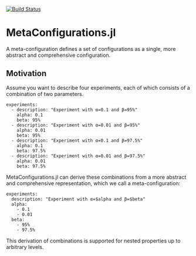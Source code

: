 [![Build Status](https://travis-ci.org/mirkobunse/MetaConfigurations.jl.svg?branch=master)](https://travis-ci.org/mirkobunse/MetaConfigurations.jl)

# MetaConfigurations.jl

A meta-configuration defines a set of configurations as a single, more abstract and comprehensive configuration.

## Motivation

Assume you want to describe four experiments, each of which consists of a combination of two parameters.

```
experiments:
  - description: "Experiment with α=0.1 and β=95%"
    alpha: 0.1
    beta: 95%
  - description: "Experiment with α=0.01 and β=95%"
    alpha: 0.01
    beta: 95%
  - description: "Experiment with α=0.1 and β=97.5%"
    alpha: 0.1
    beta: 97.5%
  - description: "Experiment with α=0.01 and β=97.5%"
    alpha: 0.01
    beta: 97.5%
```

MetaConfigurations.jl can derive these combinations from a more abstract and comprehensive representation, which we call a meta-configuration:

```
experiments:
  description: "Experiment with α=$alpha and β=$beta"
  alpha:
    - 0.1
    - 0.01
  beta:
    - 95%
    - 97.5%
```

This derivation of combinations is supported for nested properties up to arbitrary levels.

